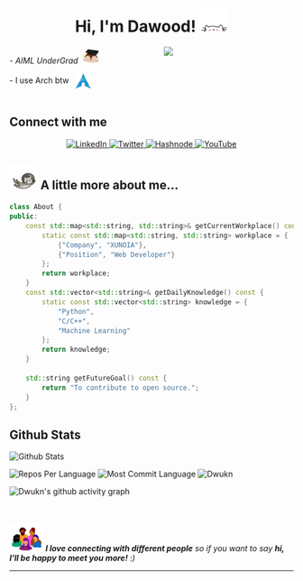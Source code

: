 <h1 align="center"> Hi, I'm Dawood! <img src="assets/cat-popup.gif" width="50"></h2>
<img align='right' src="assets/penguin-code.gif" width="230">
<p><em>- AIML UnderGrad &nbsp;<img src="assets/readme-into.gif" width="30">
</em></p>
- I use Arch btw &nbsp; <a href="https://archlinux.org/">
  <img src="assets/arch.svg" height="28" align="center" alt="Arch Linux">
</a><br><br>

<h2> Connect with me </h2>
<p align="center">
  <a href="https://www.linkedin.com/in/dwukn/">
    <img src="https://img.shields.io/badge/linkedin-0a66c2.svg" alt="LinkedIn" />
  </a>
  <a href="https://twitter.com/thewoodhere">
    <img src="https://img.shields.io/badge/Twitter-blue?style=flat-square&logo=twitter&logoColor=white" alt="Twitter" />
  </a>
  <a href="https://thewood.hashnode.dev/">
    <img src="https://img.shields.io/badge/hashnode-%23FF4500.svg" alt="Hashnode" />
  </a>
  <a href="https://www.youtube.com/@Rexthehuman">
    <img src="https://img.shields.io/badge/YouTube-FF0000?style=flat-square&logo=youtube&logoColor=white" alt="YouTube" />
  </a>
</p>



<h2>
  <img src="assets/cat-fall.gif" width="50"> A little more about me...
</h2>


```CPP
class About {
public:
    const std::map<std::string, std::string>& getCurrentWorkplace() const {
        static const std::map<std::string, std::string> workplace = {
            {"Company", "XUNOIA"},
            {"Position", "Web Developer"}
        };
        return workplace;
    }
    const std::vector<std::string>& getDailyKnowledge() const {
        static const std::vector<std::string> knowledge = {
            "Python",
            "C/C++",
            "Machine Learning"
        };
        return knowledge;
    }

    std::string getFutureGoal() const {
        return "To contribute to open source.";
    }
};
```



<!--
<details>
 <summary><b>GSSOC(24) Badges 🪶</b></summary><br>
<div style='display:flex; align-items:center; gap: 10px;' align='center'><a href="https://gssoc.girlscript.tech/leaderboard">
<img src="https://raw.githubusercontent.com/GSSoC24/Postman-Challenge/main/docs/assets/Postman%20White.png" width="100px" height="100px" />
  <img src="https://raw.githubusercontent.com/GSSoC24/Postman-Challenge/main/docs/assets/1.png" width="100px" height="100px" />
  <img src="https://raw.githubusercontent.com/GSSoC24/Postman-Challenge/main/docs/assets/2.png" width="100px" height="100px" />
  <img src="https://raw.githubusercontent.com/GSSoC24/Postman-Challenge/main/docs/assets/3.png" width="100px" height="100px" />
  <img src="https://raw.githubusercontent.com/GSSoC24/Postman-Challenge/main/docs/assets/4.png" width="100px" height="100px" />
  <img src="https://raw.githubusercontent.com/GSSoC24/Postman-Challenge/main/docs/assets/5.png" width="100px" height="100px" />
  <img src="https://raw.githubusercontent.com/GSSoC24/Postman-Challenge/main/docs/assets/6.png" width="105px" height="105px" />
  <img src="https://raw.githubusercontent.com/GSSoC24/Postman-Challenge/main/docs/assets/7.png" width="100px" height="100px" />
  <img src="https://raw.githubusercontent.com/GSSoC24/Postman-Challenge/main/docs/assets/8.png" width="100px" height="100px" />
  <img src="https://raw.githubusercontent.com/GSSoC24/Contributor/refs/heads/main/assets/Code%20Luminary.png" width="105px" height="105px" />
  <img src="https://raw.githubusercontent.com/GSSoC24/Contributor/refs/heads/main/assets/Git%20Explorer.png" width="100px" height="100px" />
  <img src="https://raw.githubusercontent.com/GSSoC24/Contributor/refs/heads/main/assets/Pull%20Expert.png" width="100px" height="100px" /></a>
</div>
</details>
-->


## Github Stats

![Github Stats](https://github-readme-stats-eight-theta.vercel.app/api?username=Dwukn&show_icons=true&hide_border=true&theme=blue-green&include_all_commits=true&count_private=true)

![Repos Per Language](http://github-profile-summary-cards.vercel.app/api/cards/repos-per-language?username=Dwukn&theme=blue_green)
![Most Commit Language](http://github-profile-summary-cards.vercel.app/api/cards/most-commit-language?username=Dwukn&theme=blue_green)
  <img height ="180em" src="https://github-readme-streak-stats.herokuapp.com/?user=Dwukn&theme=radical" alt="Dwukn" />

![Dwukn's github activity graph](https://github-readme-activity-graph.vercel.app/graph?username=Dwukn&theme=github-compact)
<!--
[![Dwukn's GitHub stats-Dark](https://github-readme-stats.vercel.app/api?username=Dwukn&show_icons=true&theme=dark#gh-dark-mode-only)](https://github.com/Dwukn/github-readme-stats#gh-dark-mode-only)
[![Dwukn's GitHub stats-Light](https://github-readme-stats.vercel.app/api?username=Dwukn&show_icons=true&theme=default#gh-light-mode-only)](https://github.com/Dwukn/github-readme-stats#gh-light-mode-only)
![Top Languages](https://github-readme-stats.vercel.app/api/top-langs/?username=Dwukn&theme=blue-green&hide_border=true&include_all_commits=false&count_private=true&layout=compact)
![Dwukn's GitHub stats](https://github-readme-stats.vercel.app/api?username=Dwukn\&rank_icon=percentile&theme=)
![GitHub Stats](https://github-readme-stats.vercel.app/api?username=Dwukn&theme=blue-green&hide_border=true&include_all_commits=true&count_private=true)
![Streak Stats](https://github-readme-streak-stats.herokuapp.com/?user=Dwukn&theme=blue-green&hide_border=true&count_private=true)
![Productive Time](http://github-profile-summary-cards.vercel.app/api/cards/productive-time?username=Dwukn&theme=blue_green&utcOffset=8)
![Top Langs](https://github-readme-stats.vercel.app/api/top-langs/?username=Dwukn\&layout=pie)]
-->




<!--
<div align="center">
  <img height ="200em"src="https://github-readme-stats.vercel.app/api/top-langs?username=Dwukn&locale=en&hide_title=false&layout=compact&card_width=320&langs_count=10&theme=radical&hide_border=false&order=2" height="150" alt="languages graph" />
  <img height="180em" src="https://github-readme-stats.vercel.app/api?username=Dwukn&show_icons=true&theme=algolia&count_private=true"/>
</div>
<br>
<div align="center" >
</div>
-->
<br>
<br>
<img src="assets/gather.gif" width="60"> <em><b>I love connecting with different people</b> so if you want to say <b>hi, I'll be happy to meet you more!</b> :)</em>

---
